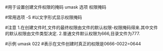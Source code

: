 #用于设置创建文件权限的掩码
umask 选项 权限掩码

#常用选项
-S		#以文字形式显示权限掩码

#注意
1.在创建文件时,文件的最终权限由文件的默认权限-权限掩码得来.其中文件的默认权限由文件类型决定.
2.普通文件默认权限为666,目录文件为777.

#示例
umask 022	#表示在文件创建时真正的权限是0666-0022=0644
